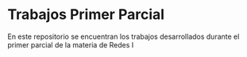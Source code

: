 # Trabajos Primer Parcial 
 En este repositorio se encuentran los trabajos desarrollados durante el primer parcial de la materia de Redes I
